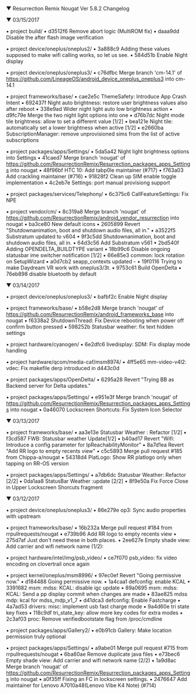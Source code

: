 
 ▼ Resurrection Remix Nougat Ver 5.8.2 Changelog


 ▼ 03/15/2017


 ▪ project build/
 ▪ d3512f6 Remove abort logic (MultiROM fix)
 ▪ daaa9dd Disable the after flash image verification

 ▪ project device/oneplus/oneplus2/
 ▪ 3a888c9 Adding these values supposed to make wifi calling works, so let us see.
 ▪ 584d51b Enable Night display

 ▪ project device/oneplus/oneplus3/
 ▪ c76dfbc Merge branch 'cm-14.1' of https://github.com/LineageOS/android_device_oneplus_oneplus3 into cm-14.1

 ▪ project frameworks/base/
 ▪ cae2e5c ThemeSafety: Introduce App Crash Intent
 ▪ 692437f Night auto brightness: restore user brightness values also after reboot
 ▪ 338e9ad Wider night light auto low brightness action
 ▪ d9fc79e Merge the two night light options into one
 ▪ d76b7dc Night mode tile brightness: allow to set a different value [1/2]
 ▪ bea121e Night tile: automatically set a lower brightness when active [1/2]
 ▪ e2660ba SubscriptionManager: remove unprovisioned sims from the list of active subscriptions

 ▪ project packages/apps/Settings/
 ▪ 5da5a42 Night light brightness options into Settings
 ▪ 41caed7 Merge branch 'nougat' of https://github.com/ResurrectionRemix/Resurrection_packages_apps_Settings into nougat
 ▪ 48f96bf HTC 10: Add tabp0le maintainer (#717)
 ▪ f763a03 Add crackling maintainer (#716)
 ▪ 91828f2 Clean up SIM enable toggle implementation
 ▪ 4c2eb7e Settings: port manual provisiong support

 ▪ project packages/services/Telephony/
 ▪ 6c375c6 CallFeatureSettings: Fix NPE

 ▪ project vendor/cm/
 ▪ 8c319a8 Merge branch 'nougat' of https://github.com/ResurrectionRemix/android_vendor_resurrection into nougat
 ▪ ba3ce80 New default icons
 ▪ 2605899 Revert "Shutdownanimation, boot and shutdown audio files, all in."
 ▪ a3522f5 Substratum updated to v604
 ▪ 9f3c5dd Shutdownanimation, boot and shutdown audio files, all in.
 ▪ 64d3c56 Add Substratum v561
 ▪ 2bd540f Adding OPENDELTA_BUILDTYPE variant
 ▪ 18b99c6 Disable ongoing statusbar ime switcher notification [1/2]
 ▪ 66e85e3 common: lock rotation on SetupWizard
 ▪ a0d7cb2 seapp_contexts updated -
 ▪ 19f0116 Trying to make Daydream VR work with oneplus3/3t.
 ▪ 9753c61 Build OpenDelta
 ▪ 76eb898 disable bluetooth by default

 ▼ 03/14/2017


 ▪ project device/oneplus/oneplus3/
 ▪ bafbf2c Enable Night display

 ▪ project frameworks/base/
 ▪ b58e2d8 Merge branch 'nougat' of https://github.com/ResurrectionRemix/android_frameworks_base into nougat
 ▪ f6338a2 ShutdownThread: Fix Device rebooting when power off confirm button pressed
 ▪ 598252b Statusbar weather: fix text hidden settings

 ▪ project hardware/cyanogen/
 ▪ 6e2dfc6 livedisplay: SDM: Fix display mode handling

 ▪ project hardware/qcom/media-caf/msm8974/
 ▪ 4ff5e65 mm-video-v4l2: vdec: Fix makefile derp introduced in d443c0d

 ▪ project packages/apps/OpenDelta/
 ▪ 6295a28 Revert "Trying BB as Backend server for Delta updates."

 ▪ project packages/apps/Settings/
 ▪ e951e3f Merge branch 'nougat' of https://github.com/ResurrectionRemix/Resurrection_packages_apps_Settings into nougat
 ▪ 0a46070 Lockscreen Shortcuts: Fix System Icon Selector

 ▼ 03/13/2017


 ▪ project frameworks/base/
 ▪ aa3e13e Statusbar Weather : Refactor [1/2]
 ▪ f3cd587 FWB: Statusbar weather Update[1/2]
 ▪ b40ad17 Revert "Wifi: Introduce a config parameter for IpReachabilityMonitor"
 ▪ 8a7d1ea Revert "Add RR logo to empty recents view"
 ▪ c5c5893 Merge pull request #185 from Chippa-a/nougat
 ▪ 54318d4 PlatLogo: Show RR platlogo only when tapping on RR-OS version

 ▪ project packages/apps/Settings/
 ▪ a7db6dc Statusbar Weather: Refactor [2/2]
 ▪ 0da1aa8 StatusBar Weather :update [2/2]
 ▪ 8f9e50a Fix Force Close in Upper Lockscreen Shorcuts fragment

 ▼ 03/12/2017


 ▪ project device/oneplus/oneplus3/
 ▪ 86e279e op3: Sync audio properties with upstream

 ▪ project frameworks/base/
 ▪ 16b232a Merge pull request #184 from rrpullrequests/nougat
 ▪ e739b96 Add RR logo to empty recents view
 ▪ 275d7af Just don't need these in both places.
 ▪ 2ee627e  Empty shade view: Add carrier and wifi network name (1/2):

 ▪ project hardware/intel/img/psb_video/
 ▪ ce7f070 psb_video: fix video encoding on clovertrail once again

 ▪ project kernel/oneplus/msm8996/
 ▪ 97ec0ef Revert "Going permissive now."
 ▪ d184488 Going permissive now.
 ▪ 1a4caa1 defconfig: enable KCAL
 ▪ 3391682 msm: mdss: KCAL: disable igc update
 ▪ 89a0695 msm: mdss: KCAL: Send a pp display commit when changes are made
 ▪ 83ae825 mdss mdp: kcal for mdss_mdp_v1_7
 ▪ d41dca3 defconfig: Enable Fastcharge
 ▪ 4a7ad53 drivers: misc: implement usb fast charge mode
 ▪ 9a4d60e tri state key fixes
 ▪ 118c9df tri_state_key: allow more key codes for extra modes
 ▪ 2c3af03 proc: Remove verifiedbootstate flag from /proc/cmdline

 ▪ project packages/apps/Gallery2/
 ▪ e0b91cb Gallery: Make location permission truly optional

 ▪ project packages/apps/Settings/
 ▪ a9abe01 Merge pull request #715 from rrpullrequests/nougat
 ▪ 6ba60ae Remove duplicate java files
 ▪ e73bec6 Empty shade view: Add carrier and wifi network name (2/2)
 ▪ 1a9d8ac Merge branch 'nougat' of https://github.com/ResurrectionRemix/Resurrection_packages_apps_Settings into nougat
 ▪ a0f35ff Fixing an FC in lockscreen settings.
 ▪ 2476647 Add maintainer for Lenovo A7010a48(Lenovo Vibe K4 Note) (#714)

